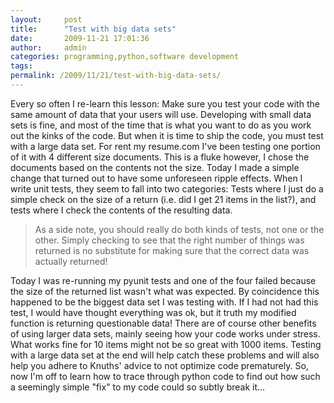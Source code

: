 ```yaml
---
layout:     post
title:      "Test with big data sets"
date:       2009-11-21 17:01:36
author:     admin
categories: programming,python,software development
tags:  
permalink: /2009/11/21/test-with-big-data-sets/
---
```

Every so often I re-learn this lesson: Make sure you test your code with the same amount of data that your users will use. Developing with small data sets is fine, and most of the time that is what you want to do as you work out the kinks of the code. But when it is time to ship the code, you must test with a large data set. For rent my resume.com I've been testing one portion of it with 4 different size documents. This is a fluke however, I chose the documents based on the contents not the size. Today I made a simple change that turned out to have some unforeseen ripple effects. When I write unit tests, they seem to fall into two categories: Tests where I just do a simple check on the size of a return (i.e. did I get 21 items in the list?), and tests where I check the contents of the resulting data. 

> As a side note, you should really do both kinds of tests, not one or the other. Simply checking to see that the right number of things was returned is no substitute for making sure that the correct data was actually returned!

Today I was re-running my pyunit tests and one of the four failed because the size of the returned list wasn't what was expected. By coincidence this happened to be the biggest data set I was testing with. If I had not had this test, I would have thought everything was ok, but it truth my modified function is returning questionable data! There are of course other benefits of using larger data sets, mainly seeing how your code works under stress. What works fine for 10 items might not be so great with 1000 items. Testing with a large data set at the end will help catch these problems and will also help you adhere to Knuths' advice to not optimize code prematurely. So, now I'm off to learn how to trace through python code to find out how such a seemingly simple "fix" to my code could so subtly break it...
